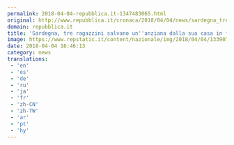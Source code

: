 ```yaml
---
permalink: 2018-04-04-repubblica.it-1347483065.html
original: http://www.repubblica.it/cronaca/2018/04/04/news/sardegna_tre_ragazzini_salvano_un_anziana_dalle_fiamme-192945389/?rss
domain: repubblica.it
title: 'Sardegna, tre ragazzini salvano un''anziana dalla sua casa in fiamme'
image: https://www.repstatic.it/content/nazionale/img/2018/04/04/133907534-cf14f05d-ebd3-48d0-aa1d-4013b3ff44a2.jpg
date: 2018-04-04 16:46:13
category: news
translations: 
 - 'en'
 - 'es'
 - 'de'
 - 'ru'
 - 'ja'
 - 'fr'
 - 'zh-CN'
 - 'zh-TW'
 - 'ar'
 - 'pt'
 - 'hy'
---
```


